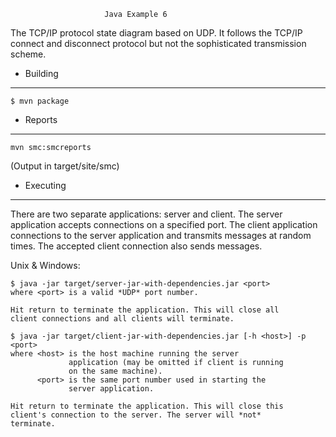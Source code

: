 


                         Java Example 6


The TCP/IP protocol state diagram based on UDP. It follows the
TCP/IP connect and disconnect protocol but not the sophisticated
transmission scheme.


+ Building
----------

    $ mvn package

+ Reports
---------

    mvn smc:smcreports

(Output in target/site/smc)

+ Executing
-----------

There are two separate applications: server and client. The
server application accepts connections on a specified port. The
client application connections to the server application and
transmits messages at random times. The accepted client
connection also sends messages.

Unix & Windows:

    $ java -jar target/server-jar-with-dependencies.jar <port>
    where <port> is a valid *UDP* port number.

    Hit return to terminate the application. This will close all
    client connections and all clients will terminate.

    $ java -jar target/client-jar-with-dependencies.jar [-h <host>] -p <port>
    where <host> is the host machine running the server
                 application (may be omitted if client is running
                 on the same machine).
          <port> is the same port number used in starting the
                 server application.

    Hit return to terminate the application. This will close this
    client's connection to the server. The server will *not*
    terminate.
